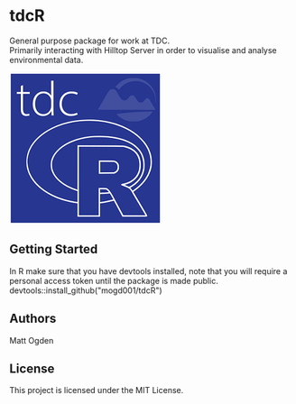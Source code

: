 # tdcR
General purpose package for work at TDC.  
Primarily interacting with Hilltop Server in order to visualise and analyse environmental data.

![](./man/tdcR.png)

## Getting Started 
In R make sure that you have devtools installed, note that you will require a personal access token until the package is made public.
devtools::install_github("mogd001/tdcR") 

## Authors
Matt Ogden

## License
This project is licensed under the MIT License.

